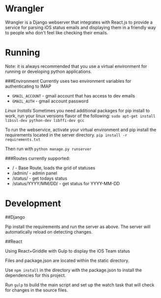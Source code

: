 Wrangler
=================

Wrangler is a Django webserver that integrates with React.js to provide a service for parsing iOS status emails and displaying them in a friendly way to people who don't feel like checking their emails.




Running
=================
Note: it is always recommended that you use a virtual environment for running or developing python applications.

###Environment
Currently uses two environment variables for authenticating to IMAP
* `GMAIL_ACCOUNT` - gmail account that has access to dev emails
* `GMAIL_AUTH` - gmail account password

*Linux Installs*
Sometimes you need additional packages for pip install to work, run your linux versions flavor of the following:
`sudo apt-get install libssl-dev python-dev libffi-dev gcc`

To run the webservice, activate your virtual environment and pip install the requirements located in the server directory.
`pip install -r requirements.txt`

Then run with `python manage.py runserver`


###Routes currently supported:
* / - Base Route, loads the grid of statuses
* /admin/ - admin panel
* /status/ - get todays status
* /status/YYYY/MM/DD/ - get status for YYYY-MM-DD


Development
=================

##Django

Pip install the requirements and run the server as above. The server will automatically reload on detecting changes.

##React

Using React+Griddle with Gulp to display the iOS Team status

Files and package.json are located within the static directory.

Use `npm install` in the directory with the package.json to install the dependencies for this project.

Run `gulp` to build the main script and set up the watch task that will check for changes in the source files.

